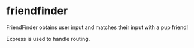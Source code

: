 # friendfinder

FriendFinder obtains user input and matches their input with a pup friend!

Express is used to handle routing. 
